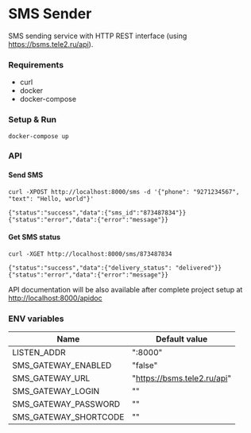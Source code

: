 # SMS Sender
SMS sending service with HTTP REST interface (using https://bsms.tele2.ru/api).

### Requirements
  * curl
  * docker
  * docker-compose

### Setup & Run
    docker-compose up

### API

#### Send SMS
    curl -XPOST http://localhost:8000/sms -d '{"phone": "9271234567", "text": "Hello, world"}'

    {"status":"success","data":{"sms_id":"873487834"}}
    {"status":"error","data":{"error":"message"}}

#### Get SMS status
    curl -XGET http://localhost:8000/sms/873487834

    {"status":"success","data":{"delivery_status": "delivered"}}
    {"status":"error","data":{"error":"message"}}

API documentation will be also available after complete project setup
at [http://localhost:8000/apidoc](http://localhost:8000/apidoc)

### ENV variables

| Name                   | Default value               |
|------------------------|-----------------------------|
| LISTEN_ADDR            | ":8000"                     |
| SMS_GATEWAY_ENABLED    | "false"                     |
| SMS_GATEWAY_URL        | "https://bsms.tele2.ru/api" |
| SMS_GATEWAY_LOGIN      | ""                          |
| SMS_GATEWAY_PASSWORD   | ""                          |
| SMS_GATEWAY_SHORTCODE  | ""                          |
